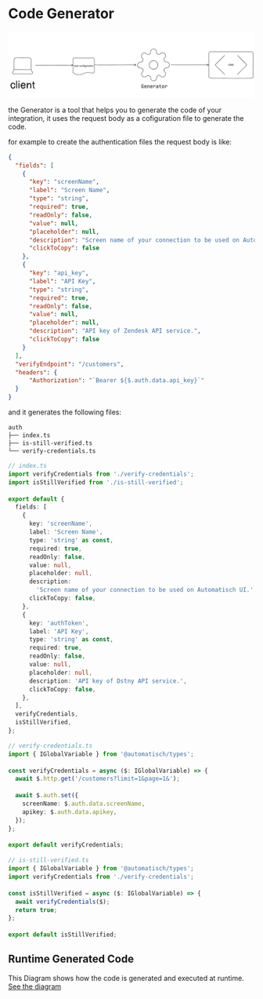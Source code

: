 # Code Generator 

![Code Generator](./assets/code-generator.png)

the Generator is a tool that helps you to generate the code of your integration, it uses the request body as a cofiguration file to generate the code.

for example to create the authentication files the request body is like: 

```json
{
  "fields": [
    {
      "key": "screenName",
      "label": "Screen Name",
      "type": "string",
      "required": true,
      "readOnly": false,
      "value": null,
      "placeholder": null,
      "description": "Screen name of your connection to be used on Automatisch UI.",
      "clickToCopy": false
    },
    {
      "key": "api_key",
      "label": "API Key",
      "type": "string",
      "required": true,
      "readOnly": false,
      "value": null,
      "placeholder": null,
      "description": "API key of Zendesk API service.",
      "clickToCopy": false
    }
  ],
  "verifyEndpoint": "/customers",
  "headers": {
      "Authorization": "`Bearer ${$.auth.data.api_key}`"
  }
}

```

and it generates the following files:

```
auth
├── index.ts
├── is-still-verified.ts
└── verify-credentials.ts
```

```typescript
// index.ts
import verifyCredentials from './verify-credentials';
import isStillVerified from './is-still-verified';

export default {
  fields: [
    {
      key: 'screenName',
      label: 'Screen Name',
      type: 'string' as const,
      required: true,
      readOnly: false,
      value: null,
      placeholder: null,
      description:
        'Screen name of your connection to be used on Automatisch UI.',
      clickToCopy: false,
    },
    {
      key: 'authToken',
      label: 'API Key',
      type: 'string' as const,
      required: true,
      readOnly: false,
      value: null,
      placeholder: null,
      description: 'API key of Dstny API service.',
      clickToCopy: false,
    },
  ],
  verifyCredentials,
  isStillVerified,
};
```

```typescript
// verify-credentials.ts
import { IGlobalVariable } from '@automatisch/types';

const verifyCredentials = async ($: IGlobalVariable) => {
  await $.http.get('/customers?limit=1&page=1&');

  await $.auth.set({
    screenName: $.auth.data.screenName,
    apikey: $.auth.data.apikey,
  });
};

export default verifyCredentials;

```

```typescript
// is-still-verified.ts
import { IGlobalVariable } from '@automatisch/types';
import verifyCredentials from './verify-credentials';

const isStillVerified = async ($: IGlobalVariable) => {
  await verifyCredentials($);
  return true;
};

export default isStillVerified;
```


## Runtime Generated Code

This Diagram shows how the code is generated and executed at runtime. [See the diagram](https://wbd.ms/share/v2/aHR0cHM6Ly93aGl0ZWJvYXJkLm1pY3Jvc29mdC5jb20vYXBpL3YxLjAvd2hpdGVib2FyZHMvcmVkZWVtLzgzYWE3NWQ3ZDk5ZDRkMGM5ZjQxMTliNGQ4MjEwYTgxXzVmY2M5ZDliLWUzZDMtNGUxOS1hYzBjLTkwYWFjYWU2NzdjZl9jODUzZTYwMC1hZDI0LTQyNGYtODcwOS04ZmFmYmRmOTc2NDE=)